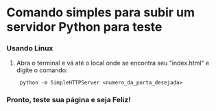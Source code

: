 # Comando simples para subir um servidor Python para teste

### Usando Linux

1. Abra o terminal e vá até o local onde se encontra seu "index.html"  e digite o comando:

        python -m SimpleHTTPServer <numero_da_porta_desejada>

### Pronto, teste sua página e seja Feliz!
